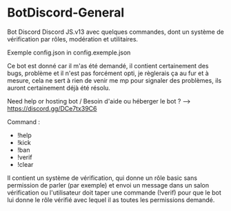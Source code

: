 # BotDiscord-General
Bot Discord Discord JS.v13 avec quelques commandes, dont un système de vérification par rôles, modération et utilitaires.

Exemple config.json in config.exemple.json

Ce bot est donné car il m'as été demandé, il contient certainement des bugs, problème et il n'est pas forcément opti, je règlerais ça au fur et à mesure, cela ne sert à rien de venir me mp pour signaler des problèmes, ils auront certainement déjà été résolu.

Need help or hosting bot / Besoin d'aide ou héberger le bot ? --> https://discord.gg/DCe7tx39C6


Command :

- !help
- !kick
- !ban
- !verif
- !clear

Il contient un système de vérification, qui donne un rôle basic sans permission de parler (par exemple) et envoi un message dans un salon vérification ou l'utilisateur doit taper une commande (!verif) pour que le bot lui donne le rôle vérifié avec lequel il as toutes les permissions demandé.
